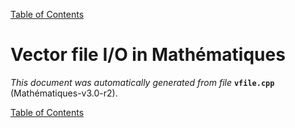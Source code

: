 
[Table of Contents](README.md)


# Vector file I/O in Mathématiques
_This document was automatically generated from file_ **`vfile.cpp`** (Mathématiques-v3.0-r2).


[Table of Contents](README.md)
